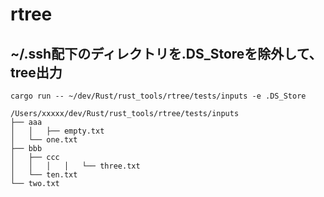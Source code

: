 # rtree

## ~/.ssh配下のディレクトリを.DS_Storeを除外して、tree出力
```
cargo run -- ~/dev/Rust/rust_tools/rtree/tests/inputs -e .DS_Store

/Users/xxxxx/dev/Rust/rust_tools/rtree/tests/inputs
├── aaa
│   │   ├── empty.txt
│   └── one.txt
├── bbb
│   ├── ccc
│   │   │   │   └── three.txt
│   └── ten.txt
└── two.txt
```
